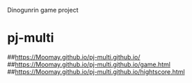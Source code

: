 Dinogunrin game project
# pj-multi
##https://Moomay.github.io/pj-multi.github.io/<br>
##https://Moomay.github.io/pj-multi.github.io/game.html<br>
##https://Moomay.github.io/pj-multi.github.io/hightscore.html<br>
